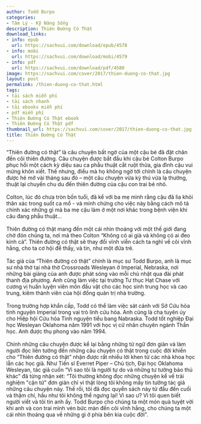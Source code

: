 ```yaml
---
author: Todd Burpo
categories:
- Tâm Lý - Kỹ Năng Sống
description: Thiên Đường Có Thật
download_links:
- info: epub
  url: https://sachvui.com/download/epub/4578
- info: mobi
  url: https://sachvui.com/download/mobi/4579
- info: pdf
  url: https://sachvui.com/download/pdf/4580
image: https://sachvui.com/cover/2017/thien-duong-co-that.jpg
layout: post
permalink: /thien-duong-co-that.html
tags:
- tải sách miễn phí
- tải sách nhanh
- tải ebooks miễn phí
- pdf miễn phí
- Thiên Đường Có Thật ebook
- Thiên Đường Có Thật pdf
thumbnail_url: https://sachvui.com/cover/2017/thien-duong-co-that.jpg
title: Thiên Đường Có Thật
---
```


 <div class="item-desc text-justify"> <p>“Thiên đường có thật” là câu chuyện bất ngờ của một cậu bé đã đặt chân đến cõi thiên đường. Câu chuyện được bắt đầu khi cậu bé Colton Burpo phục hồi một cách kỳ diệu sau ca phẫu thuật cắt ruột thừa, gia đình cậu vui mừng khôn xiết. Thế nhưng, điều mà họ không ngờ tới chính là câu chuyện được hé mở vài tháng sau đó – một câu chuyện vừa kỳ thú vừa lạ thường, thuật lại chuyến chu du đến thiên đường của cậu con trai bé nhỏ.<br><br>Colton, lúc đó chưa tròn bốn tuổi, đã kể với ba mẹ mình rằng cậu đã lìa khỏi thân xác trong suốt ca mổ - và minh chứng cho việc này bằng cách mô tả chính xác những gì mà ba mẹ cậu làm ở một nơi khác trong bệnh viện khi câu đang phẫu thuật…<br><br>Thiên đường có thật mang đến một cái nhìn thoáng với một thế giới đang chờ đón chúng ta, nơi mà theo Colton “Không có ai già và không có ai đeo kính cả”. Thiên đường có thật sẽ thay đổi vĩnh viễn cách ta nghĩ về cõi vĩnh hằng, cho ta cơ hội để thấy, và tin, như một đứa trẻ.<br><br>Tác giả của “Thiên đường có thật” chính là mục sư Todd Burpo, anh là mục sư nhà thờ tại nhà thờ Crossroads Wesleyan ở Imperial, Nebraska, nơi những bài giảng của anh được phát sóng vào mỗi chủ nhật qua đài phát thanh địa phương. Anh cũng làm việc tại trường Tư thục Hạt Chase với cương vị huấn luyện viên môn đấu vật cho các học sinh trung học và cao trung, kiêm thành viên của hội đồng quản trị nhà trường.<br><br>Trong trường hợp khẩn cấp, Todd có thể làm việc sát cánh với Sở Cứu hỏa tình nguyện Imperial trong vai trò lính cứu hỏa. Anh cũng là cha tuyên úy cho Hiệp hội Cứu hỏa Tình nguyện tiểu bang Nabraska. Todd tốt nghiệp Đại học Wesleyan Oklahoma năm 1991 với học vị cử nhân chuyên ngành Thần học. Anh được thụ phong vào năm 1994.<br><br>Chính những câu chuyện được kể lại bằng những từ ngữ đơn giản và làm người đọc liên tưởng đến những câu chuyện có thật trong cuộc đời khiến cho “Thiên đường có thật” nhận được rất nhiều lời khen từ các nhà khoa học lẫn các học giả. Như Tiến sĩ Everret Piper – Chủ tịch, Đại học Oklahoma Wesleyan, tác giả cuốn “Vì sao tôi là người tự do và những tư tưởng bảo thủ khác” đã từng nhận xét: “Tôi thường không đọc những chuyện kể về trải nghiệm "cận tử" đơn giản chỉ vì thật lòng tôi không mấy tin tưởng tác giả những câu chuyện này. Thế rồi, tôi đã đọc quyển sách này từ đầu đến cuối và thậm chí, hầu như tôi không thể ngưng lại! Vì sao ư? Vì tôi quen biết người viết và tôi tin anh ấy. Todd Burpo cho chúng ta một món quà tuyệt vời khi anh và con trai mình vén bức màn đến cõi vĩnh hằng, cho chúng ta một cái nhìn thoáng qua về những gì ở phía bên kia cuộc đời".</p> </div>